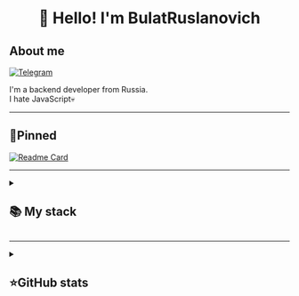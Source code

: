 <h1 align="center">👋 Hello! I'm BulatRuslanovich </h1>

## About me
[![Telegram](https://img.shields.io/badge/-Telegram-2CA5E0?style=flat&logo=telegram&logoColor=white)](https://t.me/BulatRuslanovich)

I'm a backend developer from Russia.  
I hate JavaScript💀  

---

## 📌Pinned
[![Readme Card](https://github-readme-stats.vercel.app/api/pin/?username=BulatRuslanovich&repo=SmartCalc&theme=dracula&bg_color=00000000&)](https://github.com/BulatRuslanovich/SmartCalc)


---

<details align="left">
  <summary><h2><b>📚 My stack</b></h2></summary>
  <p>
    <h3>Langs</h3>
    <img src="https://skillicons.dev/icons?i=java,cpp,postgres,mysql,dotnet,cs,py,html,css&perline=7" />
    <h3>Frameworks / Tools</h3>
    <img src="https://skillicons.dev/icons?i=spring,maven,qt,linux,docker,git&perline=7" />
    <h3>Software</h3>
    <img src="https://skillicons.dev/icons?i=idea,vscode,neovim,clion,ultimate&perline=7" />
    <br>
  </p>
</details>

---

<details align="left">
  <summary><h2><b>⭐GitHub stats</b></h2></summary>
  <p>
   <img src="https://github-readme-stats.vercel.app/api/top-langs/?username=BulatRuslanovich&theme=dracula&layout=compact&hide_border=true&bg_color=00000000" />
   <br>
   <img src="https://github-readme-stats.vercel.app/api?username=BulatRuslanovich&count_private=true&show_icons=true&theme=dracula&hide_border=true&bg_color=00000000" />
  </p>
</details>


